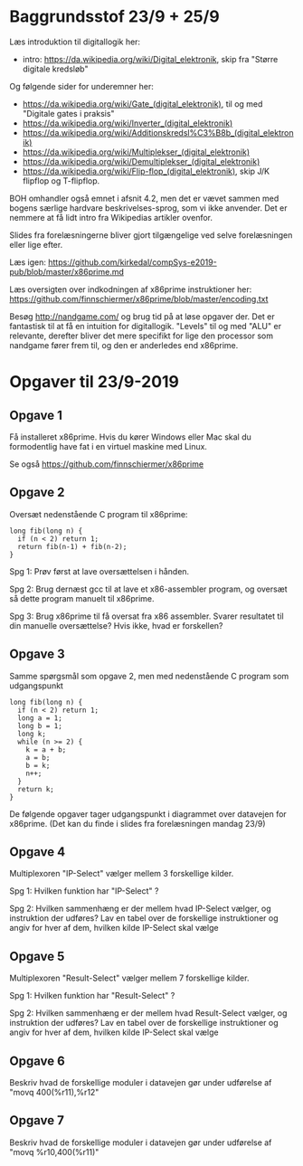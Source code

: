 # Baggrundsstof 23/9 + 25/9

Læs introduktion til digitallogik her:

  * intro: https://da.wikipedia.org/wiki/Digital_elektronik, skip fra "Større digitale kredsløb"

Og følgende sider for underemner her:

  * https://da.wikipedia.org/wiki/Gate_(digital_elektronik), til og med "Digitale gates i praksis"
  * https://da.wikipedia.org/wiki/Inverter_(digital_elektronik)
  * https://da.wikipedia.org/wiki/Additionskredsl%C3%B8b_(digital_elektronik)
  * https://da.wikipedia.org/wiki/Multiplekser_(digital_elektronik)
  * https://da.wikipedia.org/wiki/Demultiplekser_(digital_elektronik)
  * https://da.wikipedia.org/wiki/Flip-flop_(digital_elektronik), skip J/K flipflop og T-flipflop.

BOH omhandler også emnet i afsnit 4.2, men det er vævet sammen med bogens særlige
hardvare beskrivelses-sprog, som vi ikke anvender. Det er nemmere at få lidt intro
fra Wikipedias artikler ovenfor.

Slides fra forelæsningerne bliver gjort tilgængelige ved selve forelæsningen
eller lige efter.

Læs igen: https://github.com/kirkedal/compSys-e2019-pub/blob/master/x86prime.md

Læs oversigten over indkodningen af x86prime instruktioner her: https://github.com/finnschiermer/x86prime/blob/master/encoding.txt

Besøg http://nandgame.com/ og brug tid på at løse opgaver der. Det er fantastisk til
at få en intuition for digitallogik. "Levels" til og med "ALU" er relevante, derefter
bliver det mere specifikt for lige den processor som nandgame fører frem til, og den
er anderledes end x86prime.

# Opgaver til 23/9-2019

## Opgave 1

Få installeret x86prime. Hvis du kører Windows eller Mac skal du formodentlig have
fat i en virtuel maskine med Linux. 

Se også https://github.com/finnschiermer/x86prime

## Opgave 2

Oversæt nedenstående C program til x86prime:
~~~
long fib(long n) {
  if (n < 2) return 1;
  return fib(n-1) + fib(n-2);
}
~~~

Spg 1: Prøv først at lave oversættelsen i hånden. 

Spg 2: Brug dernæst gcc til at lave et x86-assembler program, 
og oversæt så dette program manuelt til x86prime.

Spg 3: Brug x86prime til få oversat fra x86 assembler.
Svarer resultatet til din manuelle oversættelse? Hvis ikke,
hvad er forskellen?


## Opgave 3

Samme spørgsmål som opgave 2, men med nedenstående C program som udgangspunkt
~~~
long fib(long n) {
  if (n < 2) return 1;
  long a = 1;
  long b = 1;
  long k;
  while (n >= 2) {
    k = a + b;
    a = b;
    b = k;
    n++;
  }
  return k;
}
~~~

De følgende opgaver tager udgangspunkt i diagrammet over datavejen for x86prime.
(Det kan du finde i slides fra forelæsningen mandag 23/9)

## Opgave 4

Multiplexoren "IP-Select" vælger mellem 3 forskellige kilder.

Spg 1: Hvilken funktion har "IP-Select" ?

Spg 2: Hvilken sammenhæng er der mellem hvad IP-Select vælger, og instruktion der udføres?
Lav en tabel over de forskellige instruktioner og angiv for hver af dem, hvilken kilde IP-Select skal vælge


## Opgave 5

Multiplexoren "Result-Select" vælger mellem 7 forskellige kilder.

Spg 1: Hvilken funktion har "Result-Select" ?

Spg 2: Hvilken sammenhæng er der mellem hvad Result-Select vælger, og instruktion der udføres?
Lav en tabel over de forskellige instruktioner og angiv for hver af dem, hvilken kilde IP-Select skal vælge


## Opgave 6

Beskriv hvad de forskellige moduler i datavejen gør under udførelse af "movq 400(%r11),%r12"


## Opgave 7

Beskriv hvad de forskellige moduler i datavejen gør under udførelse af "movq %r10,400(%r11)"

